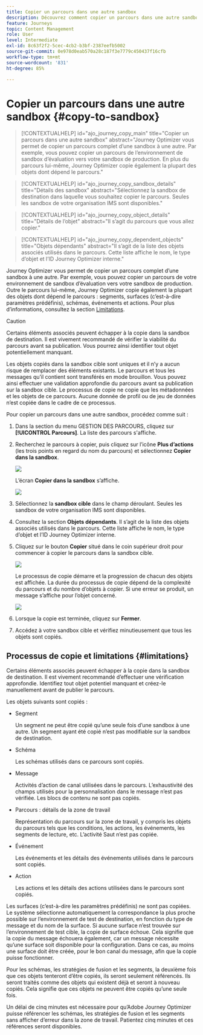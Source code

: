 ```yaml
---
title: Copier un parcours dans une autre sandbox
description: Découvrez comment copier un parcours dans une autre sandbox
feature: Journeys
topic: Content Management
role: User
level: Intermediate
exl-id: 8c63f2f2-5cec-4cb2-b3bf-2387eefb5002
source-git-commit: 0e978d0eab570a28c187f3e7779c450437f16cfb
workflow-type: tm+mt
source-wordcount: '831'
ht-degree: 85%

---
```


# Copier un parcours dans une autre sandbox {#copy-to-sandbox}

>[!CONTEXTUALHELP]
>id="ajo_journey_copy_main"
>title="Copier un parcours dans une autre sandbox"
>abstract="Journey Optimizer vous permet de copier un parcours complet d’une sandbox à une autre. Par exemple, vous pouvez copier un parcours de l’environnement de sandbox d’évaluation vers votre sandbox de production. En plus du parcours lui-même, Journey Optimizer copie également la plupart des objets dont dépend le parcours."

>[!CONTEXTUALHELP]
>id="ajo_journey_copy_sandbox_details"
>title="Détails des sandbox"
>abstract="Sélectionnez la sandbox de destination dans laquelle vous souhaitez copier le parcours. Seules les sandbox de votre organisation IMS sont disponibles."

>[!CONTEXTUALHELP]
>id="ajo_journey_copy_object_details"
>title="Détails de l’objet"
>abstract="Il s’agit du parcours que vous allez copier."

>[!CONTEXTUALHELP]
>id="ajo_journey_copy_dependent_objects"
>title="Objets dépendants"
>abstract="Il s’agit de la liste des objets associés utilisés dans le parcours. Cette liste affiche le nom, le type d’objet et l’ID Journey Optimizer interne."

Journey Optimizer vous permet de copier un parcours complet d’une sandbox à une autre. Par exemple, vous pouvez copier un parcours de votre environnement de sandbox d’évaluation vers votre sandbox de production. Outre le parcours lui-même, Journey Optimizer copie également la plupart des objets dont dépend le parcours : segments, surfaces (c’est-à-dire paramètres prédéfinis), schémas, événements et actions. Pour plus d’informations, consultez la section [Limitations](../building-journeys/copy-to-sandbox.md#limitations).

>[!CAUTION]
>
>Certains éléments associés peuvent échapper à la copie dans la sandbox de destination. Il est vivement recommandé de vérifier la viabilité du parcours avant sa publication. Vous pourrez ainsi identifier tout objet potentiellement manquant.

Les objets copiés dans la sandbox cible sont uniques et il n’y a aucun risque de remplacer des éléments existants. Le parcours et tous les messages qu’il contient sont transférés en mode brouillon. Vous pouvez ainsi effectuer une validation approfondie du parcours avant sa publication sur la sandbox cible. Le processus de copie ne copie que les métadonnées et les objets de ce parcours. Aucune donnée de profil ou de jeu de données n’est copiée dans le cadre de ce processus.

Pour copier un parcours dans une autre sandbox, procédez comme suit :

1. Dans la section du menu GESTION DES PARCOURS, cliquez sur **[!UICONTROL Parcours]**. La liste des parcours s&#39;affiche.

2. Recherchez le parcours à copier, puis cliquez sur l’icône **Plus d’actions** (les trois points en regard du nom du parcours) et sélectionnez **Copier dans la sandbox**.

   ![](assets/copy-sandbox1.png)

   L’écran **Copier dans la sandbox** s’affiche.

   ![](assets/copy-sandbox2.png)

3. Sélectionnez la **sandbox cible** dans le champ déroulant. Seules les sandbox de votre organisation IMS sont disponibles.

4. Consultez la section **Objets dépendants**. Il s’agit de la liste des objets associés utilisés dans le parcours. Cette liste affiche le nom, le type d’objet et l’ID Journey Optimizer interne.

5. Cliquez sur le bouton **Copier** situé dans le coin supérieur droit pour commencer à copier le parcours dans la sandbox cible.

   ![](assets/copy-sandbox3.png)

   Le processus de copie démarre et la progression de chacun des objets est affichée. La durée du processus de copie dépend de la complexité du parcours et du nombre d’objets à copier. Si une erreur se produit, un message s’affiche pour l’objet concerné.

   ![](assets/copy-sandbox4.png)

6. Lorsque la copie est terminée, cliquez sur **Fermer**.

7. Accédez à votre sandbox cible et vérifiez minutieusement que tous les objets sont copiés.

## Processus de copie et limitations {#limitations}

Certains éléments associés peuvent échapper à la copie dans la sandbox de destination. Il est vivement recommandé d’effectuer une vérification approfondie. Identifiez tout objet potentiel manquant et créez-le manuellement avant de publier le parcours.

Les objets suivants sont copiés :

* Segment

   Un segment ne peut être copié qu’une seule fois d’une sandbox à une autre. Un segment ayant été copié n’est pas modifiable sur la sandbox de destination.

* Schéma

   Les schémas utilisés dans ce parcours sont copiés.

* Message

   Activités d’action de canal utilisées dans le parcours. L’exhaustivité des champs utilisés pour la personnalisation dans le message n’est pas vérifiée. Les blocs de contenu ne sont pas copiés.

* Parcours : détails de la zone de travail

   Représentation du parcours sur la zone de travail, y compris les objets du parcours tels que les conditions, les actions, les événements, les segments de lecture, etc. L’activité Saut n’est pas copiée.

* Événement

   Les événements et les détails des événements utilisés dans le parcours sont copiés.

* Action

   Les actions et les détails des actions utilisées dans le parcours sont copiés.

Les surfaces (c’est-à-dire les paramètres prédéfinis) ne sont pas copiées. Le système sélectionne automatiquement la correspondance la plus proche possible sur l’environnement de test de destination, en fonction du type de message et du nom de la surface. Si aucune surface n’est trouvée sur l’environnement de test cible, la copie de surface échoue. Cela signifie que la copie du message échouera également, car un message nécessite qu’une surface soit disponible pour la configuration. Dans ce cas, au moins une surface doit être créée, pour le bon canal du message, afin que la copie puisse fonctionner.

Pour les schémas, les stratégies de fusion et les segments, la deuxième fois que ces objets tenteront d’être copiés, ils seront seulement référencés. Ils seront traités comme des objets qui existent déjà et seront à nouveau copiés. Cela signifie que ces objets ne peuvent être copiés qu’une seule fois.

Un délai de cinq minutes est nécessaire pour qu’Adobe Journey Optimizer puisse référencer les schémas, les stratégies de fusion et les segments sans afficher d’erreur dans la zone de travail. Patientez cinq minutes et ces références seront disponibles.
